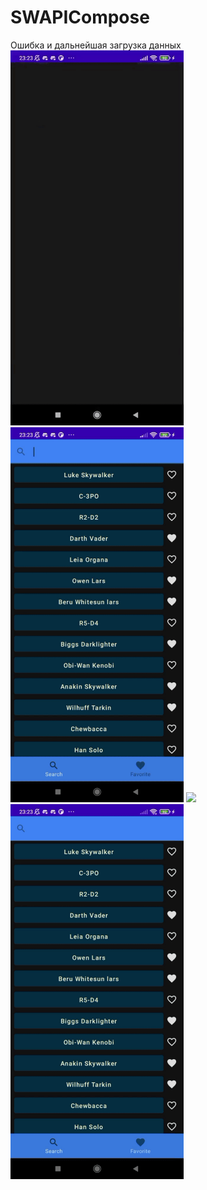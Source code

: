 # SWAPICompose
Ошибка и дальнейшая загрузка данных
<img src="https://github.com/sworduck/SWAPICompose/blob/master/app/src/main/images/ezgif.com-gif-maker%20(3).gif" height="600"/></h1>
<img src="https://github.com/sworduck/SWAPICompose/blob/master/app/src/main/images/ezgif.com-gif-maker%20(4).gif" height="600"/></h1>
<img src="https://github.com/sworduck/SWAPICompose/blob/master/app/src/main/images/ezgif.com-gif-maker%20(5).gif" height="600"/></h1>
<img src="https://github.com/sworduck/SWAPICompose/blob/master/app/src/main/images/ezgif.com-gif-maker%20(6).gif" height="600"/></h1>
